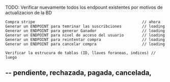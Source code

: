 TODO:
Verificar nuevamente todos los endpount existentes por motivos de actualizacion de la BD 

    
    Compra stripe                                               // ahora
    Generar un ENDPOINT para temrinar las suscribciones         // loading
    Generar un ENDPOINT para generar Ganador                    // loading
    Generar un ENDPOINT para nivel de acceso del usuario        // loading
    Generar un ENDPOINT para reintentar compra                  // loading
    Generar un ENDPOINT para cancelar compra                    // loading

    Verificar la estrucura de tablas (ID, llaves foraneas, indices) // luego

 ## --  pendiente, rechazada, pagada, cancelada,